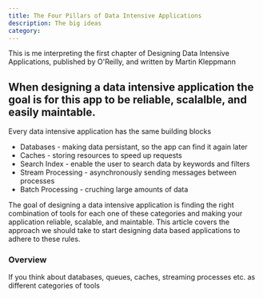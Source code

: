 ```yaml
---
title: The Four Pillars of Data Intensive Applications
description: The big ideas 
category: 
---
```


This is me interpreting the first chapter of Designing Data Intensive Applications, published by O'Reilly, and written by Martin Kleppmann

## When designing a data intensive application the goal is for this app to be reliable, scalalble, and easily maintable. 

Every data intensive application has the same building blocks

* Databases - making data persistant, so the app can find it again later
* Caches - storing resources to speed up requests
* Search Index - enable the user to search data by keywords and filters
* Stream Processing - asynchronously sending messages between processes
* Batch Processing - cruching large amounts of data


The goal of designing a data intensive application is finding the right combination of tools for each one of these categories and making your application reliable, scalable, and maintable. This article covers the approach we should take to start designing data based applications to adhere to these rules. 

### Overview 

If you think about databases, queues, caches, streaming processes etc. as different categories of tools <!-- page 4 -->


